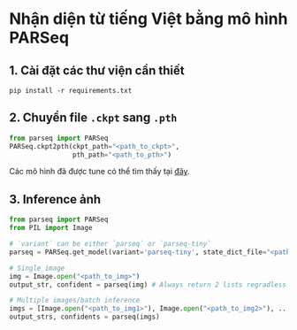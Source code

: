 # Nhận diện từ tiếng Việt bằng mô hình PARSeq
## 1. Cài đặt các thư viện cần thiết
```shell
pip install -r requirements.txt
```

## 2. Chuyển file `.ckpt` sang `.pth`
```python
from parseq import PARSeq
PARSeq.ckpt2pth(ckpt_path="<path_to_ckpt>",
                pth_path="<path_to_pth>")
```
Các mô hình đã được tune có thể tìm thấy tại [đây](https://drive.google.com/drive/folders/1XUvxMZxACfx2xcJn80edargftvvUz9rY?usp=drive_link).

## 3. Inference ảnh
```python
from parseq import PARSeq
from PIL import Image

# `variant` can be either `parseq` or `parseq-tiny`
parseq = PARSeq.get_model(variant='parseq-tiny', state_dict_file="<path_to_pth>")

# Single image
img = Image.open("<path_to_img>")
output_str, confident = parseq(img) # Always return 2 lists regradless of the number of images

# Multiple images/batch inference
imgs = [Image.open("<path_to_img1>"), Image.open("<path_to_img2>"), ...]
output_strs, confidents = parseq(imgs)
```
